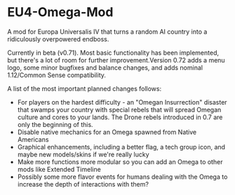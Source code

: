 EU4-Omega-Mod
=============

A mod for Europa Universalis IV that turns a random AI country into a ridiculously overpowered endboss. 

Currently in beta (v0.71). Most basic functionality has been implemented, but there's a lot of room for further improvement.Version 0.72 adds a menu logo, some minor bugfixes and balance changes, and adds nominal 1.12/Common Sense compatibility.

A list of the most important planned changes follows:

- For players on the hardest difficulty - an "Omegan Insurrection" disaster that swamps your country with special rebels that will spread Omegan culture and cores to your lands. The Drone rebels introduced in 0.7 are only the beginning of this.
- Disable native mechanics for an Omega spawned from Native Americans
- Graphical enhancements, including a better flag, a tech group icon, and maybe new models/skins if we're really lucky
- Make more functions more modular so you can add an Omega to other mods like Extended Timeline 
- Possibly some more flavor events for humans dealing with the Omega to increase the depth of interactions with them?
